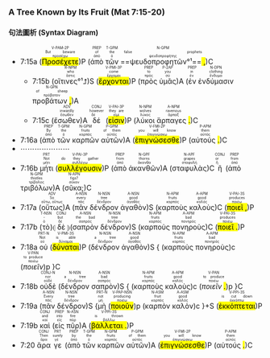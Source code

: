### A Tree Known by Its Fruit (Mat 7:15-20)


#### 句法圖析 (Syntax Diagram)

- 7:15a (<RUBY><ruby><ruby><mark class='verb'>Προσέχετε</mark><rt>προσέχω</rt></ruby><rt>But beware</rt></ruby><rt>V-PAM-2P</rt></RUBY>)P (<RUBY><ruby><ruby>ἀπὸ<rt>ἀπό</rt></ruby><rt>of</rt></ruby><rt>PREP</rt></RUBY> <RUBY><ruby><ruby>τῶν<rt>ὁ</rt></ruby><rt>the</rt></ruby><rt>T-GPM</rt></RUBY> <RUBY><ruby><ruby>==ψευδοπροφητῶν°¹==<mark class='punctuation'> ,</mark><rt>ψευδοπροφήτης</rt></ruby><rt>false prophets</rt></ruby><rt>N-GPM</rt></RUBY>)C
	- 7:15b (<RUBY><ruby><ruby>οἵτινες°¹⮥<rt>ὅστις</rt></ruby><rt>who</rt></ruby><rt>R-NPM</rt></RUBY>)S (<RUBY><ruby><ruby><mark class='verb'>ἔρχονται</mark><rt>ἔρχομαι</rt></ruby><rt>come</rt></ruby><rt>V-PMI-3P</rt></RUBY>)P (<RUBY><ruby><ruby>πρὸς<rt>πρός</rt></ruby><rt>to</rt></ruby><rt>PREP</rt></RUBY> <RUBY><ruby><ruby>ὑμᾶς<rt>σύ</rt></ruby><rt>you</rt></ruby><rt>P-2AP</rt></RUBY>)A (<RUBY><ruby><ruby>ἐν<rt>ἐν</rt></ruby><rt>in</rt></ruby><rt>PREP</rt></RUBY> <RUBY><ruby><ruby>ἐνδύμασιν<rt>ἔνδυμα</rt></ruby><rt>clothing</rt></ruby><rt>N-DPN</rt></RUBY> <RUBY><ruby><ruby>προβάτων <mark class='punctuation'>,</mark><rt>πρόβατον</rt></ruby><rt>of sheep</rt></ruby><rt>N-GPN</rt></RUBY>)A 
	- 7:15c (<RUBY><ruby><ruby>ἔσωθεν<rt>ἔσωθεν</rt></ruby><rt>inwardly</rt></ruby><rt>ADV</rt></RUBY>)A <RUBY><ruby><ruby>δέ<rt>δέ</rt></ruby><rt>however</rt></ruby><rt>CONJ</rt></RUBY> (<RUBY><ruby><ruby><mark class='verb'>εἰσιν</mark><rt>εἰμί</rt></ruby><rt>they are</rt></ruby><rt>V-PAI-3P</rt></RUBY>)P (<RUBY><ruby><ruby>λύκοι<rt>λύκος</rt></ruby><rt>wolves</rt></ruby><rt>N-NPM</rt></RUBY> <RUBY><ruby><ruby>ἅρπαγες <mark class='punctuation'>.</mark><rt>ἅρπαξ</rt></ruby><rt>ravenous</rt></ruby><rt>A-NPM</rt></RUBY>)C
- 7:16a (<RUBY><ruby><ruby>ἀπὸ<rt>ἀπό</rt></ruby><rt>By</rt></ruby><rt>PREP</rt></RUBY> <RUBY><ruby><ruby>τῶν<rt>ὁ</rt></ruby><rt>the</rt></ruby><rt>T-GPM</rt></RUBY> <RUBY><ruby><ruby>καρπῶν<rt>καρπός</rt></ruby><rt>fruits</rt></ruby><rt>N-GPM</rt></RUBY> <RUBY><ruby><ruby>αὐτῶν<rt>αὐτός</rt></ruby><rt>of them</rt></ruby><rt>P-GPM</rt></RUBY>)A (<RUBY><ruby><ruby><mark class='verb'>ἐπιγνώσεσθε</mark><rt>ἐπιγινώσκω</rt></ruby><rt>you will know</rt></ruby><rt>V-FMI-2P</rt></RUBY>)P (<RUBY><ruby><ruby>αὐτούς <mark class='punctuation'>.</mark><rt>αὐτός</rt></ruby><rt>them</rt></ruby><rt>P-APM</rt></RUBY>)C
- ⋯⋯⋯⋯⋯⋯⋯
- 7:16b <RUBY><ruby><ruby>μήτι<rt>μήτι</rt></ruby><rt>Not</rt></ruby><rt>PRT</rt></RUBY> (<RUBY><ruby><ruby><mark class='verb'>συλλέγουσιν</mark><rt>συλλέγω</rt></ruby><rt>do they gather</rt></ruby><rt>V-PAI-3P</rt></RUBY>)P (<RUBY><ruby><ruby>ἀπὸ<rt>ἀπό</rt></ruby><rt>from</rt></ruby><rt>PREP</rt></RUBY> <RUBY><ruby><ruby>ἀκανθῶν<rt>ἄκανθα</rt></ruby><rt>thorns</rt></ruby><rt>N-GPF</rt></RUBY>)A (<RUBY><ruby><ruby>σταφυλὰς<rt>σταφυλή</rt></ruby><rt>grapes</rt></ruby><rt>N-APF</rt></RUBY>)C <RUBY><ruby><ruby>ἢ<rt>ἤ</rt></ruby><rt>or</rt></ruby><rt>CONJ</rt></RUBY> (<RUBY><ruby><ruby>ἀπὸ<rt>ἀπό</rt></ruby><rt>from</rt></ruby><rt>PREP</rt></RUBY> <RUBY><ruby><ruby>τριβόλων<rt>τρίβολος</rt></ruby><rt>thistles</rt></ruby><rt>N-GPM</rt></RUBY>)A (<RUBY><ruby><ruby>σῦκα;<rt>σῦκον</rt></ruby><rt>figs?</rt></ruby><rt>N-APN</rt></RUBY>)C
- 7:17a (<RUBY><ruby><ruby>οὕτως<rt>οὕτω, οὕτως</rt></ruby><rt>So</rt></ruby><rt>ADV</rt></RUBY>)A (<RUBY><ruby><ruby>πᾶν<rt>πᾶς</rt></ruby><rt>every</rt></ruby><rt>A-NSN</rt></RUBY> <RUBY><ruby><ruby>δένδρον<rt>δένδρον</rt></ruby><rt>tree</rt></ruby><rt>N-NSN</rt></RUBY> <RUBY><ruby><ruby>ἀγαθὸν<rt>ἀγαθός</rt></ruby><rt>good</rt></ruby><rt>A-NSN</rt></RUBY>)S (<RUBY><ruby><ruby>καρποὺς<rt>καρπός</rt></ruby><rt>fruits</rt></ruby><rt>N-APM</rt></RUBY> <RUBY><ruby><ruby>καλοὺς<rt>καλός</rt></ruby><rt>good</rt></ruby><rt>A-APM</rt></RUBY>)C (<RUBY><ruby><ruby><mark class='verb'>ποιεῖ <mark class='punctuation'>,</mark></mark><rt>ποιέω</rt></ruby><rt>produces</rt></ruby><rt>V-PAI-3S</rt></RUBY>)P
- 7:17b (<RUBY><ruby><ruby>τὸ<rt>ὁ</rt></ruby><rt>-</rt></ruby><rt>T-NSN</rt></RUBY>)⦇ <RUBY><ruby><ruby>δὲ<rt>δέ</rt></ruby><rt>but</rt></ruby><rt>CONJ</rt></RUBY> ⦈(<RUBY><ruby><ruby>σαπρὸν<rt>σαπρός</rt></ruby><rt>the bad</rt></ruby><rt>A-NSN</rt></RUBY> <RUBY><ruby><ruby>δένδρον<rt>δένδρον</rt></ruby><rt>tree</rt></ruby><rt>N-NSN</rt></RUBY>)S (<RUBY><ruby><ruby>καρποὺς<rt>καρπός</rt></ruby><rt>fruits</rt></ruby><rt>N-APM</rt></RUBY> <RUBY><ruby><ruby>πονηροὺς<rt>πονηρός</rt></ruby><rt>bad</rt></ruby><rt>A-APM</rt></RUBY>)C (<RUBY><ruby><ruby><mark class='verb'>ποιεῖ <mark class='punctuation'>.</mark></mark><rt>ποιέω</rt></ruby><rt>produces</rt></ruby><rt>V-PAI-3S</rt></RUBY>)P
- 7:18a <RUBY><ruby><ruby>οὐ<rt>οὐ</rt></ruby><rt>Not</rt></ruby><rt>PRT-N</rt></RUBY> (<RUBY><ruby><ruby><mark class='verb'>δύναται</mark><rt>δύναμαι</rt></ruby><rt>is able</rt></ruby><rt>V-PMI-3S</rt></RUBY>)P (<RUBY><ruby><ruby>δένδρον<rt>δένδρον</rt></ruby><rt>a tree</rt></ruby><rt>N-NSN</rt></RUBY> <RUBY><ruby><ruby>ἀγαθὸν<rt>ἀγαθός</rt></ruby><rt>good</rt></ruby><rt>A-NSN</rt></RUBY>)S { (<RUBY><ruby><ruby>καρποὺς<rt>καρπός</rt></ruby><rt>fruits</rt></ruby><rt>N-APM</rt></RUBY> <RUBY><ruby><ruby>πονηροὺς<rt>πονηρός</rt></ruby><rt>bad</rt></ruby><rt>A-APM</rt></RUBY>)c (<RUBY><ruby><ruby><em>ποιεῖν</em><rt>ποιέω</rt></ruby><rt>to produce</rt></ruby><rt>V-PAN</rt></RUBY>)p }C
- 7:18b <RUBY><ruby><ruby>οὐδὲ<rt>οὐδέ</rt></ruby><rt>nor</rt></ruby><rt>CONJ-N</rt></RUBY> (<RUBY><ruby><ruby>δένδρον<rt>δένδρον</rt></ruby><rt>a tree</rt></ruby><rt>N-NSN</rt></RUBY> <RUBY><ruby><ruby>σαπρὸν<rt>σαπρός</rt></ruby><rt>bad</rt></ruby><rt>A-NSN</rt></RUBY>)S { (<RUBY><ruby><ruby>καρποὺς<rt>καρπός</rt></ruby><rt>fruits</rt></ruby><rt>N-APM</rt></RUBY> <RUBY><ruby><ruby>καλοὺς<rt>καλός</rt></ruby><rt>good</rt></ruby><rt>A-APM</rt></RUBY>)c (<RUBY><ruby><ruby><em>ποιεῖν <mark class='punctuation'>.</mark></em><rt>ποιέω</rt></ruby><rt>to produce</rt></ruby><rt>V-PAN</rt></RUBY>)p }C
- 7:19a (<RUBY><ruby><ruby>πᾶν<rt>πᾶς</rt></ruby><rt>Every</rt></ruby><rt>A-NSN</rt></RUBY> <RUBY><ruby><ruby>δένδρον<rt>δένδρον</rt></ruby><rt>tree</rt></ruby><rt>N-NSN</rt></RUBY>)S {<RUBY><ruby><ruby>μὴ<rt>μή</rt></ruby><rt>not</rt></ruby><rt>PRT-N</rt></RUBY> (<RUBY><ruby><ruby><mark class='ptc'>ποιοῦν</mark><rt>ποιέω</rt></ruby><rt>producing</rt></ruby><rt>V-PAP-NSN</rt></RUBY>)p (<RUBY><ruby><ruby>καρπὸν<rt>καρπός</rt></ruby><rt>fruit</rt></ruby><rt>N-ASM</rt></RUBY> <RUBY><ruby><ruby>καλὸν<rt>καλός</rt></ruby><rt>good</rt></ruby><rt>A-ASM</rt></RUBY>)c }+S (<RUBY><ruby><ruby><mark class='verb'>ἐκκόπτεται</mark><rt>ἐκκόπτω</rt></ruby><rt>is cut down</rt></ruby><rt>V-PPI-3S</rt></RUBY>)P
- 7:19b <RUBY><ruby><ruby>καὶ<rt>καί</rt></ruby><rt>and</rt></ruby><rt>CONJ</rt></RUBY> (<RUBY><ruby><ruby>εἰς<rt>εἰς</rt></ruby><rt>into</rt></ruby><rt>PREP</rt></RUBY> <RUBY><ruby><ruby>πῦρ<rt>πῦρ</rt></ruby><rt>fire</rt></ruby><rt>N-ASN</rt></RUBY>)A (<RUBY><ruby><ruby><mark class='verb'>βάλλεται <mark class='punctuation'>.</mark></mark><rt>βάλλω</rt></ruby><rt>is thrown</rt></ruby><rt>V-PPI-3S</rt></RUBY>)P
- 7:20 <RUBY><ruby><ruby>ἄρα<rt>ἄρα</rt></ruby><rt>Then</rt></ruby><rt>CONJ</rt></RUBY> <RUBY><ruby><ruby>γε<rt>γέ</rt></ruby><rt>surely</rt></ruby><rt>PRT</rt></RUBY> (<RUBY><ruby><ruby>ἀπὸ<rt>ἀπό</rt></ruby><rt>by</rt></ruby><rt>PREP</rt></RUBY> <RUBY><ruby><ruby>τῶν<rt>ὁ</rt></ruby><rt>the</rt></ruby><rt>T-GPM</rt></RUBY> <RUBY><ruby><ruby>καρπῶν<rt>καρπός</rt></ruby><rt>fruits</rt></ruby><rt>N-GPM</rt></RUBY> <RUBY><ruby><ruby>αὐτῶν<rt>αὐτός</rt></ruby><rt>of them</rt></ruby><rt>P-GPM</rt></RUBY>)A (<RUBY><ruby><ruby><mark class='verb'>ἐπιγνώσεσθε</mark><rt>ἐπιγινώσκω</rt></ruby><rt>you will know</rt></ruby><rt>V-FMI-2P</rt></RUBY>)P (<RUBY><ruby><ruby>αὐτούς <mark class='punctuation'>.</mark><rt>αὐτός</rt></ruby><rt>them</rt></ruby><rt>P-APM</rt></RUBY>)C

